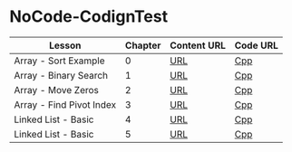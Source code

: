 # NoCode-CodignTest

| Lesson | Chapter | Content URL | Code URL |
|---     | ---     |---          |---       |
|Array - Sort Example|0|[URL](https://velog.io/@lottocomeon/Array-Basic) | [Cpp](https://github.com/ChaejinE/NoCode-CodignTest/blob/main/0.Array/sort_ex.cpp)|
|Array - Binary Search|1|[URL](https://velog.io/@lottocomeon/Array-Binary-Search)| [Cpp](https://github.com/ChaejinE/NoCode-CodignTest/blob/main/0.Array/binary_search.cpp)
|Array - Move Zeros|2|[URL](https://velog.io/@lottocomeon/Array-move-zeros)| [Cpp](https://github.com/ChaejinE/NoCode-CodignTest/blob/main/0.Array/move_zeros.cpp)
|Array - Find Pivot Index|3|[URL](https://velog.io/@lottocomeon/Array-Find-Pivot-Index)| [Cpp](https://github.com/ChaejinE/NoCode-CodignTest/blob/main/0.Array/find_pivot_index.cpp)
|Linked List - Basic|4|[URL](https://velog.io/@lottocomeon/Linked-List-Basic)| [Cpp](https://github.com/ChaejinE/NoCode-CodignTest/blob/main/2.LinkedList/linkedList.cpp)
|Linked List - Basic|5|[URL](https://velog.io/@lottocomeon/Linked-List-Basic)| [Cpp](https://github.com/ChaejinE/NoCode-CodignTest/blob/main/2.LinkedList/singlyLinkedList.cpp)
